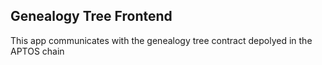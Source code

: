 ## Genealogy Tree Frontend

This app communicates with the genealogy tree contract depolyed in the APTOS chain
